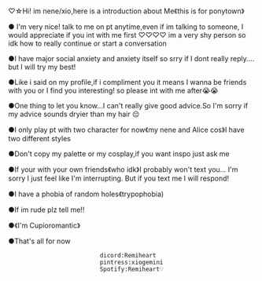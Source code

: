 ♡☆Hi! im nene/xio,here is a introduction about Me《this is for ponytown》

● I'm very nice! talk to me on pt anytime,even if im talking to someone,
I would appreciate if you int with me first ♡♡♡♡ im a very shy person so idk how to really continue or start a conversation 

●I have major social anxiety and anxiety itself so srry if I dont really reply.... but I will try my best!

●Like i said on my profile,if i compliment you it means I wanna be friends with you or I find you interesting! so please int with me after😭😭

●One thing to let you know...I can't really give good advice.So I'm sorry if my advice sounds dryier than my hair 😔

●I only play pt with two character for now《my nene and Alice cos》I have two different styles 

●Don't copy my palette or my cosplay,if you want inspo just ask me

●If your with your own friends《who idk》I probably won't text you... I'm sorry I just feel like I'm interrupting. But if you text me I will respond!

●I have a phobia of random holes《trypophobia)

●If im rude plz tell me!!

●《I'm Cupioromantic》

●That's all for now

                              dicord:Remiheart
                              pintress:xiogemini 
                              Spotify:Remiheart♡
